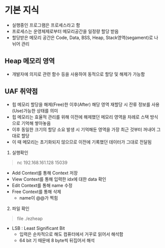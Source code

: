 # 기본 지식
- 실행중인 프로그램은 프로세스라고 함
- 프로세스는 운영체제로부터 메모리공간을 일정량 할당 받음
- 할당받은 메모리 공간은 Code, Data, BSS, Heap, Stack영역(segament)로 나뉘어 관리

## Heap 메모리 영역
- 개발자에 의지로 관련 함수 등을 사용하여 동적으로 할당 및 해제가 가능함

## UAF 취약점
- 힙 메모리 할당을 해제(Free)한 이후(After) 해당 영역 재할당 시 잔류 정보를 사용(Use)가능한 상태를 의미
- 힙 메모리는 효율적 관리를 위해 이전에 해제했던 메모리 영역을 차례로 스택 방식으로 기억해 쌓아놓음
- 이후 동일한 크기의 할당 소요 발생 시 기억해둔 영역을 가장 최근 것부터 꺼내어 그대로 할당
- 이 때 메모리는 초기화되지 않으므로 이전에 기록했던 데이터가 그대로 전달됨

1. 실행확인
> nc 192.168.161.128 15039
- Add Context를 통해 Context 저장
- View Context를 통해 입력한 idx에 대한 data 확인
- Edit Context를 통해 name 수정
- Free Context를 통해 삭제
    - name이 @@가 찍힘

2. 파일 확인
> file ./ezheap
- LSB : Least Significant Bit
    - 입력은 순차적으로 해도 컴퓨터에서 거꾸로 읽어서 해석함
    - 64 bit 기 때문에 8 byte씩 뒤집어서 해석